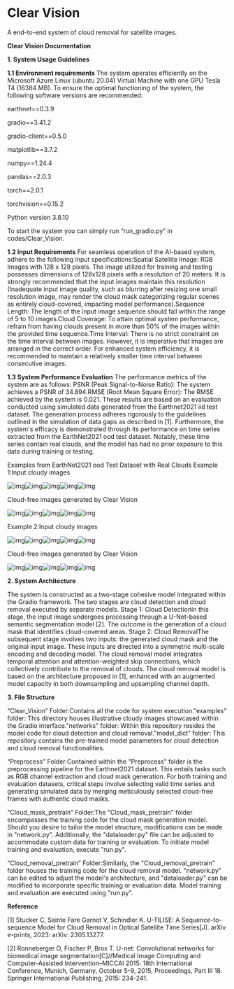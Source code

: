 # Clear Vision
 A end-to-end system of cloud removal for satellite images.



**Clear Vision Documentation**





**1. System Usage Guidelines**



**1.1 Environment requirements**
The system operates efficiently on the Microsoft Azure Linux (ubuntu 20.04) Virtual Machine with one GPU Tesla T4 (16384 MB). To ensure the optimal functioning of the system, the following software versions are recommended:

earthnet==0.3.9

gradio==3.41.2

gradio-client==0.5.0

matplotlib==3.7.2

numpy==1.24.4

pandas==2.0.3

torch==2.0.1

torchvision==0.15.2

Python version 3.8.10

To start the system you can simply run “run_gradio.py” in codes/Clear_Vision.



**1.2 Input Requirements**
For seamless operation of the AI-based system, adhere to the following input specifications:Spatial Satellite Image: RGB Images with 128 x 128 pixels. The image utilized for training and testing possesses dimensions of 128x128 pixels with a resolution of 20 meters. It is strongly recommended that the input images maintain this resolution (Inadequate input image quality, such as blurring after resizing one small resolution image, may render the cloud mask categorizing regular scenes as entirely cloud-covered, impacting model performance).Sequence Length: The length of the input image sequence should fall within the range of 5 to 10 images.Cloud Coverage: To attain optimal system performance, refrain from having clouds present in more than 50% of the images within the provided time sequence.Time Interval: There is no strict constraint on the time interval between images. However, it is imperative that images are arranged in the correct order. For enhanced system efficiency, it is recommended to maintain a relatively smaller time interval between consecutive images.



**1.3 System Performance Evaluation**
The performance metrics of the system are as follows:
PSNR (Peak Signal-to-Noise Ratio): The system achieves a PSNR of 34.894.RMSE (Root Mean Square Error): The RMSE achieved by the system is 0.021.
These results are based on an evaluation conducted using simulated data generated from the Earthnet2021 iid test dataset. The generation process adheres rigorously to the guidelines outlined in the simulation of data gaps as described in [1].
Furthermore, the system's efficacy is demonstrated through its performance on time series extracted from the EarthNet2021 ood test dataset. Notably, these time series contain real clouds, and the model has had no prior exposure to this data during training or testing.

Examples from EarthNet2021 ood Test Dataset with Real Clouds
Example 1:Input cloudy images

![img](https://lh7-us.googleusercontent.com/EvH0vvuuUzWznTe1YRGwm42NmLplexKx6FR-LYC7-8mVrTE0rRjvUgSp9HWw9fIUHk9ESaXliwSo_DgRjLlZBqSDgTONw_b9xFoKTMDONLsTKfEcJp0UENiaOVNjXnfVJksGadkNIkoH286kx422i9COMu5k-qo_FItF2UAioy70RkLgRhpJHCWwQYIAPg)![img](https://lh7-us.googleusercontent.com/49CsGiwnSKT8FJHGLx95dzklOGB6-LIp4DzXCA4bIBWfn_IsURDhE-UohvccsNzhldrTb7NgNY1Ri8WGKfISOtgqMWDhXEB-_4Pxcimqeq939L5mRECS5LuDJ80FqHkQd6mXYKkpr70Y3i3dmVtzYxMR1y3o4J11XDyDGB4A8IeGZvZBv4M6IzdNQCfbBA)![img](https://lh7-us.googleusercontent.com/Dm-E7gSqCX-hA2Udp8hgG6hLFdwGsG00XELQUbT-7WrdTdDVdkNmgdFA6jybQoB8A54ap7f-Uaf3q50m4SdKZSoRXIoUgNDDhSQQil4vWw6mahch7sk9HZRayDYssRe73Gr_QuWzAIkBrqCgVCR6lKs2k9bmD7KzYAptz7aXKeb4V_rUvhZMNodgXwD8gA)![img](https://lh7-us.googleusercontent.com/vvYOImRXDswqubpIQF6E1xxoXZsssN6pIgcuyrrqG4qXEmK3UhB939VxmqrWFCj7EJXQWOuTJgI2_6XTfPk_CR0zvJzE3g7c06l_EuT4Hxp2lcWJ_-8kdN0jTC0NfKX4gD0WYelXwmw1PVXuzC2vlUSMp2yeSTti-QkMMItPKKcRTwCKm98ZMxkiKIlIPQ)![img](https://lh7-us.googleusercontent.com/Wf0P9aWzU-zJ9-Rtt-y-W8ttkb3kYZUhL0jp6EznWiV7PT0NOYOAQBUbnJWZWzAdy1lEAz2q59wwQZ1UGEncBGwalHHsIbNmQRLkMz5mJZKwtCz6RdW7YpY1zxw4YfQySH8UgwZj1cJ_snGHGJOtQBuLo2aGova67qFXM-ZjsQ1QIm57z-uKDXWEISY-WQ)

Cloud-free images generated by Clear Vision

![img](https://lh7-us.googleusercontent.com/gvCG9qk6-xkZLRdmIQW7yCrDrH5_SZUYpt8eHtFFkaS0kwppOYvxUCgXqbvN60Woik-TnFkaXrXFAaUS9S3UgLWnfy7L6VcXyko7sdP_mPmhojg4f4bgY9M-k2Lf6_x0K6Vmg94Ww_il7Hm_kYVY62iWIgXLwROrXo12gpyxeOO36-0_mZBLZUL7oY2RTw)![img](https://lh7-us.googleusercontent.com/z8vYpg3HDVsAqKxPvD9H027M342HHLw2zld8us8OZ-VsuK99j8OjBxKgdrJe3w7Dlizm400awBRJqLIiZmf2phWDY4BBpTlwqn1KQKv24bFIyC5KgbrBCDp51czi798RW6DE1IYjih2TQhXPXFFxzVkqTl3-Oo54i83MoAVocly6S56stZ9RmnYFd5cVcA)![img](https://lh7-us.googleusercontent.com/uP8_SxRdVv4QsliZRj8Ss4VDfENvZ9SBBt1__usCtU02t_4cRGucUcuHwgcKxoPc70jxq-FaC9ylFC_rrf4lLBDnkHt3qFusTTzO_9aRR_vkzOL-gcwtFdj_Qz939GlpqcCBgi90OB_2PxmmRWTDqxE6rNkADDQf27YjCe9fX7qMCv6KcaMnhN-6NidajA)![img](https://lh7-us.googleusercontent.com/t5FtHmEU1HIe-anohug8Ih4yTM21zoESb4CEFKjULOsrlXgkXL4bOfa6wqzI9O9TGqUz-kmNZZVa4NEcreIQ62xGpdPnhi84Q49JX_KaQOWJ811Bi4wWmMON1k8w8m5vszHB1W8m3ZzQBTD3A-KmkQI1lCkSX-16YnBdvVcpyhb7TbTjBN6ZgKfcw0_2VQ)![img](https://lh7-us.googleusercontent.com/vAJT4EqOU6Wm1jz1HDCWjJqgLpT5zRNDn6JoSaIrPNXUMvnq8utLFVGQJNeq7CbA-LSC6Zct1zezigDmg2Y_taZI5th0QZcimi6Pn1nYSkzqZBHRtWyfDv0l7PLxpGEXwFwZm7v_cyH5Y2HYVJHbdvw7ZYyjbCNoEByVSIC89pRQ38u_UzucoO5wDbSHiA)

Example 2:Input cloudy images

![img](https://lh7-us.googleusercontent.com/0JCfraCCtN62K-zC_YCAmBwzpyOc2sjjUWv_nXYW7--YiT3qOM5taSwQHrJQ1blzp2rS11e4JWsB1KySYtDA8oqHUZV-XHkijQEsOOEWsfCVQYXQOU4nieR0nWjU13PKhGkcFUK-rtbdOh4iITI-nR7SE1QNz63iw8aenTD27w4N-lJIIHMq6gpQphBPoA)![img](https://lh7-us.googleusercontent.com/sPx8lIbx6amsf-tSlC7lWao2zz3CrvMmElQVXEE8YMEpwqJPcFdJIRxUZNnyMLrA1o8rUgR_tEH1kt4UxtqxTwv8EZmvrXjiDL8AzShIK0n_1qDnaGqGJhrIheByoXiQFloTk1Q2MT_osRD8p3B3-p5ZOXRwxFsFfep35gUm0YgwuMbow5FiBSdNseKf0g)![img](https://lh7-us.googleusercontent.com/xwZCUn6-7XLFK2eh-tD8z0oqw2vn2XWwzoQnsFal7ghgsXoXLY926qNd-A0QF-58pAUi6H5Tb0NKUh6Bx27T3MkeWWJ8McirsGRdvSupvWdocq1nJL9etZcIPOT0I6tXXTDolpUqy3peSst4riZOzlOfD5t_-NINc9lKwwm9YBJN36dJgMX5tzqU1uFwvQ)![img](https://lh7-us.googleusercontent.com/byF4Fz3C_JXgGI3m0I9oupDH8PeUu4ov50YFHCjCq1zz3TICnYXq0QpznUpY4-vMkDfyZnTqctJ2-Tp1sHbKo_keRQ0Qi7x1NxtTECmEB9w8zOGhWOzSiBDiEzIlZ69iuq2Ay7vyLl8qMJLGV6hJKmThdfBHMZiheqSaOWNQ4EMWRESkayZ1UFfTVaC9Xw)![img](https://lh7-us.googleusercontent.com/JSn54IF0lh3IoKEAF3aHeMday-b_5q2xaXTCSLjhuIog2c2CMXqDGABD4r_xjZAhftFtce11Z4tLv7_HBANX8W1Qe_g5F6N0ksi6DZPem9wckwMKQ1ZQ14pek8bjUNSUrQrFKfEX1SQo1sDKRPAJ7lmPuQ7ILfXOUQrNKtXOhNMOBR67RW2ItGk31PftgA)

Cloud-free images generated by Clear Vision

![img](https://lh7-us.googleusercontent.com/tSeCMuIE3QAVAJxnN2PqNWFx4kw_VfoXTD5aHFXVbhyYAIMaHIpt7kfTTGP2q_Podek7l5JIbartNLF2l7iECLa6e2ArEhhyQw_GaxUvpNNMGO73-N6EapfnfYmYSkU3aBzmS77QMsPPg_z6-XSlRMRiOKU_6CUHqbUt3tNZHNqBct3ez_v22Xx-NbjVaQ)![img](https://lh7-us.googleusercontent.com/f2vOzCfc-1kZdZ6LAllGCgO-WJHA31FrF8ndluw0vY_2cR50NQbc4GDJLaxJCPBUfxar7x86BFEUFyTI7Y966Pp6FQcTk17IcSxRmToxsfdBLwEEiaiyyEQn0HPtzT_MLhSm5_OTu-9HS8KgpkgvBjoGcnpPSsoHkZfKw59vMi-O69dOFcRPYSNL-VeAvA)![img](https://lh7-us.googleusercontent.com/nd0_BFI1lilY3cjFur0trPcecatPjKlgS1L4ATv8ndC6n_APYxXywEz4h-IVSG8Oqkwu9KwcXOU6YLYXPG_prvbmlNeOmOPIHCm4CLClD6_GtkkPgcVEkQvAcKtyptONENkWMNybUMmJTHkA7xczeDqHIE4NfEbPSkI1HFuY01lcaeBHg5KaaEiHQaUh4A)![img](https://lh7-us.googleusercontent.com/AKNw1nrNMPZMOvrBo9kI_nUUO9Z3v-HTJnbVCpeoPa-AAnrHyp5j6URx4-Srk_juMUn5JqxAT0dd1XT-Ebt5KkTrp4cjFZbcdqZffz0jYwLIIj2YVPlKkib2mjZfqmjBpdQ0Qjv2FFXnxMlv4kIUeo5VEDHIlGwvdDF2_tE2s_cmG_3CxHcMfdNq7RTzHQ)![img](https://lh7-us.googleusercontent.com/rnTAmhsHr26lmVvuCfTy-VmfM0rtSBOJyTxC9elCI7zWenyrCtj6XCJaAH92cH97kb95pIz5ysOb0dtmdhKKRwPiW7Bl68avfogWOms172LEpqWa8UxYAULOm4Y1V1h0GvSDulGjyYriEzOa0dUKJPipIrsxiyvQEL5cS0q-YsxGD9YB-18-XAtG-TpKoQ)



**2. System Architecture**

The system is constructed as a two-stage cohesive model integrated within the Gradio framework. The two stages are cloud detection and cloud removal executed by separate models.
Stage 1: Cloud DetectionIn this stage, the input image undergoes processing through a U-Net-based semantic segmentation model [2]. The outcome is the generation of a cloud mask that identifies cloud-covered areas.
Stage 2: Cloud RemovalThe subsequent stage involves two inputs: the generated cloud mask and the original input image. These inputs are directed into a symmetric multi-scale encoding and decoding model. The cloud removal model integrates temporal attention and attention-weighted skip connections, which collectively contribute to the removal of clouds. The cloud removal model is based on the architecture proposed in [1], enhanced with an augmented model capacity in both downsampling and upsampling channel depth. 

**3. File Structure**

“Clear_Vision” Folder:Contains all the code for system execution."examples" folder: This directory houses illustrative cloudy images showcased within the Gradio interface."networks" folder: Within this repository resides the model code for cloud detection and cloud removal."model_dict" folder: This repository contains the pre-trained model parameters for cloud detection and cloud removal functionalities.

“Preprocess” Folder:Contained within the "Preprocess" folder is the preprocessing pipeline for the Earthnet2021 dataset. This entails tasks such as RGB channel extraction and cloud mask generation. For both training and evaluation datasets, critical steps involve selecting valid time series and generating simulated data by merging meticulously selected cloud-free frames with authentic cloud masks.

“Cloud_mask_pretrain” Folder:The "Cloud_mask_pretrain" folder encompasses the training code for the cloud mask generation model. Should you desire to tailor the model structure, modifications can be made in "network.py". Additionally, the "dataloader.py" file can be adjusted to accommodate custom data for training or evaluation. To initiate model training and evaluation, execute "run.py". 

“Cloud_removal_pretrain” Folder:Similarly, the "Cloud_removal_pretrain" folder houses the training code for the cloud removal model. "network.py" can be edited to adjust the model's architecture, and "dataloader.py" can be modified to incorporate specific training or evaluation data. Model training and evaluation are executed using "run.py".







**Reference**

[1] Stucker C, Sainte Fare Garnot V, Schindler K. U-TILISE: A Sequence-to-sequence Model for Cloud Removal in Optical Satellite Time Series[J]. arXiv e-prints, 2023: arXiv: 2305.13277.

[2] Ronneberger O, Fischer P, Brox T. U-net: Convolutional networks for biomedical image segmentation[C]//Medical Image Computing and Computer-Assisted Intervention–MICCAI 2015: 18th International Conference, Munich, Germany, October 5-9, 2015, Proceedings, Part III 18. Springer International Publishing, 2015: 234-241.